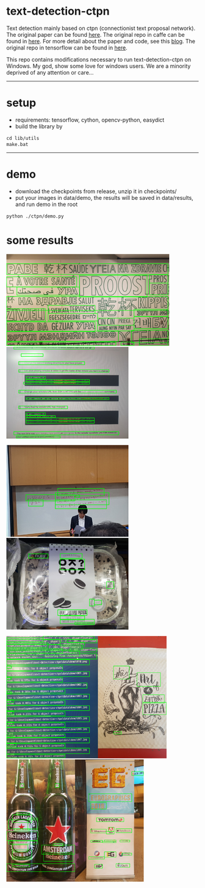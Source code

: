 # text-detection-ctpn

Text detection mainly based on ctpn (connectionist text proposal network).
The original paper can be found [here](https://arxiv.org/abs/1609.03605). 
The original repo in caffe can be found in [here](https://github.com/tianzhi0549/CTPN). 
For more detail about the paper and code, see this [blog](http://slade-ruan.me/2017/10/22/text-detection-ctpn/).
The original repo in tensorflow can be found in [here](https://github.com/eragonruan/text-detection-ctpn).

This repo contains modifications necessary to run text-detection-ctpn on Windows.
My god, show some love for windows users.
We are a minority deprived of any attention or care...
***
# setup
- requirements: tensorflow, cython, opencv-python, easydict
- build the library by
```shell
cd lib/utils
make.bat
```
***
# demo
- download the checkpoints from release, unzip it in checkpoints/
- put your images in data/demo, the results will be saved in data/results, and run demo in the root 
```shell
python ./ctpn/demo.py
```
# some results
<img src="/data/results/KakaoTalk_20180621_230845095.jpg" width=427 height=240 /><img src="/data/results/KakaoTalk_20180621_222015318.jpg" width=320 height=240 />

<img src="/data/results/KakaoTalk_20180621_230849164.jpg" width=320 height=240 /><img src="/data/results/KakaoTalk_20180621_230851516.jpg" width=320 height=240 />

<img src="/data/results/KakaoTalk_20180621_222014292.jpg" width=240 height=320 /><img src="/data/results/KakaoTalk_20180621_230846124.jpg" width=180 height=320 /><img src="/data/results/KakaoTalk_20180621_230847379.jpg" width=180 height=320 /><img src="/data/results/KakaoTalk_20180621_230848179.jpg" width=180 height=320 />

